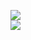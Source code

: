 [![](https://img.shields.io/badge/Made%20With-Github%20Spray-lightgrey.svg?style=for-the-badge&logo=github)](https://github.com/Annihil/github-spray#14024)  
[![](https://i.imgur.com/2DrTn0Z.gif)](https://github.com/Annihil/github-spray)